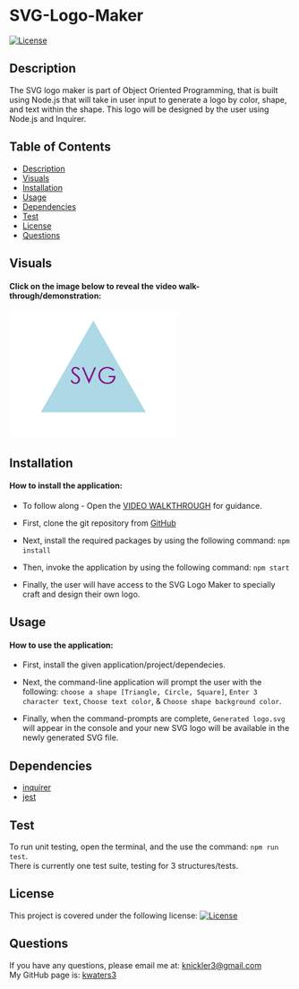 # SVG-Logo-Maker

[![License](https://img.shields.io/badge/License-MIT-turquoise.svg)](https://opensource.org/licenses/MIT)

## Description

The SVG logo maker is part of Object Oriented Programming, that is built using Node.js that will take in user input to generate a logo by color, shape, and text within the shape. This logo will be designed by the user using Node.js and Inquirer. 


## Table of Contents

- [Description](#description)
- [Visuals](#visuals)
- [Installation](#installation)
- [Usage](#usage)
- [Dependencies](#dependencies)
- [Test](#test)
- [License](#license)
- [Questions](#questions)

## Visuals

#### Click on the image below to reveal the video walk-through/demonstration:

[![Screenshot](./images/SVG.png)](https://youtu.be/O2hfsgFkzxw)

## Installation

#### How to install the application:

- To follow along - Open the [VIDEO WALKTHROUGH](https://youtu.be/O2hfsgFkzxw) for guidance. 

- First, clone the git repository from [GitHub](https://github.com/kwaters3/SVG-Logo-Maker#click-on-the-image-below-to-reveal-the-video-walk-throughdemonstration)

- Next, install the required packages by using the following command: `npm install`

- Then, invoke the application by using the following command: `npm start` 

- Finally, the user will have access to the SVG Logo Maker to specially craft and design their own logo. 

## Usage

#### How to use the application:

- First, install the given application/project/dependecies.

- Next, the command-line application will prompt the user with the following: `choose a shape [Triangle, Circle, Square]`, `Enter 3 character text`, `Choose text color`, & `Choose shape background color`.

- Finally, when the command-prompts are complete, `Generated logo.svg` will appear in the console and your new SVG logo will be available in the newly generated SVG file. 

## Dependencies

- [inquirer](https://www.npmjs.com/package/inquirer/v/8.2.4)
- [jest](https://www.npmjs.com/package/jest)


## Test

To run unit testing, open the terminal, and the use the command: `npm run test`.
<br/>There is currently one test suite, testing for 3 structures/tests. 


## License

This project is covered under the following license: [![License](https://img.shields.io/badge/License-MIT-turquoise.svg)](https://opensource.org/licenses/MIT)

## Questions

If you have any questions, please email me at: knickler3@gmail.com <br/>
My GitHub page is: [kwaters3](https://github.com/kwaters3)

